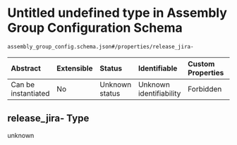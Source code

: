 # Untitled undefined type in Assembly Group Configuration Schema

```txt
assembly_group_config.schema.json#/properties/release_jira-
```



| Abstract            | Extensible | Status         | Identifiable            | Custom Properties | Additional Properties | Access Restrictions | Defined In                                                                                               |
| :------------------ | :--------- | :------------- | :---------------------- | :---------------- | :-------------------- | :------------------ | :------------------------------------------------------------------------------------------------------- |
| Can be instantiated | No         | Unknown status | Unknown identifiability | Forbidden         | Allowed               | none                | [assembly\_group\_config.schema.json\*](../out/assembly_group_config.schema.json "open original schema") |

## release\_jira- Type

unknown
